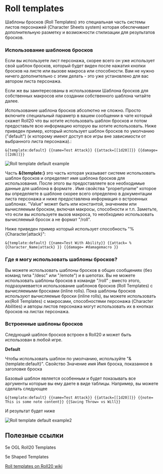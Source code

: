 # Roll templates

Шаблоны бросков \(Roll Templates\) это специальная часть системы листов персонажей \(Character Sheets system\) которая обеспечивает дополнительную разметку и возможности стилизации для результатов бросков.

### Использование шаблонов бросков

Если вы используете лист персонажа, скорее всего он уже использует свой шаблон бросков, который будет виден после нажатия кнопки бросков на листе или вызове макроса или способности. Вам не нужно ничего дополнительно с этим делать - это уже установлено для вас автором листа персонажа.

Если же вы заинтересованы в использовании Шаблона бросков для собственных макросов или создании собственного шаблона читайте далее.

Использование шаблона бросков абсолютно не сложно. Просто включите специальный параметр в вашем сообщении в чате который скажет Roll20 что вы хотите использовать шаблон бросков и потом предоставьте всю информацию которую вы хотите использовать. Ниже приведен пример, который использует шаблон бросков по умолчанию \("default"\) \(к которому имеют доступ все игры вне зависимости от выбранного листа персонажа\).:

```text
&{template:default} {{name=Test Attack}} {{attack=[[1d20]]}} {{damage=[[2d6]]}}
```

![Roll template default example](https://raw.githubusercontent.com/palikhov/palant_roll20_setup/master/img/img-Roll_template_default_example-01.JPG)

Часть **&{template:}** это часть которая указывает системе использовать шаблон бросков и определяет имя шаблона бросков для использования. После этого вы предоставляете все необходимые данные для шаблона в формате . Имя свойства "propertyname" которое вы определяете в шаблоне скорее всего определено в документации листа персонажа и ниже предоставлена информация о встроенных шаблонах. "Value" может быть или константой, значением или вычисляемым броском, включая макросы, способности и т.п. Заметьте, что если вы используете вызов макроса, то необходимо использовать вычисляемый бросок а не формат "/roll".

Ниже приведен пример который использует способность "%{Character\|attack}":

```text
&{template:default} {{name=Test With Ability}} {{attack= %{Character_Name|attack} }} {{damage= #damagemacro }}
```

### Где я могу использовать шаблоны бросков?

Вы можете использовать шаблоны бросков в общих сообщениях \(без команд типа "/desc" или "/emote"\) и в шепотах. Вы не можете использовать шаблоны бросков в команде "/roll" ; вместо этого, подразумевается использование шаблонов бросков \(Roll Templates\) с вычисляемыми бросками \(inline rolls\). Пока шаблоны бросков используют вычисляемые броски \(inline rolls\), вы можете использовать их\(Roll Templates\) с макросами, способностями персонажа \(Character Abilities\) и авторы листов персонажа могут использовать их в кнопках бросков на листах персонажа.

### Встроенные шаблоны бросков

Следующий шаблон бросков встроен в Roll20 и может быть использован в любой игре.

**Default**

Чтобы использовать шаблон по умолчанию, используйте "&{template:default}". Свойство Значение имя Имя броска, показанное в заголовке броска

Базовый шаблон является особенным и будет показывать все аргументы которые вы ему даете в виде таблицы. Например, вы можете сделать следующее

```text
&{template:default} {{name=Test Attack}} {{attack=[[1d20]]}} {{note= This is some note content}} {{Saving Throw= vs Will}}
```

И результат будет ниже

![Roll template default example2](https://raw.githubusercontent.com/palikhov/palant_roll20_setup/master/img/img-Roll_template_default_example-02.JPG)

## Полезные ссылки

5e OGL Roll20 Templates

5e Shaped Templates

[Roll templates on Roll20 wiki](https://wiki.roll20.net/Roll_Templates)

